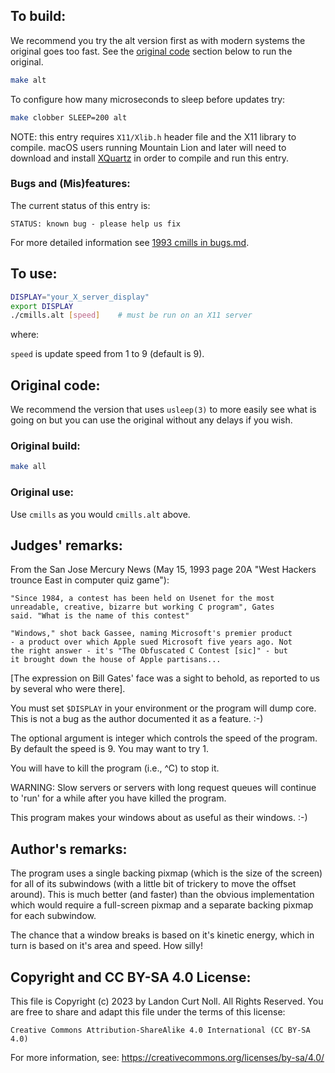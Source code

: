 ## To build:

We recommend you try the alt version first as with modern systems the original
goes too fast. See the [original code](#original-code) section below to run the
original.


```sh
make alt
```

To configure how many microseconds to sleep before updates try:

```sh
make clobber SLEEP=200 alt
```

NOTE: this entry requires `X11/Xlib.h` header file and the X11 library to
compile. macOS users running Mountain Lion and later will need to download and
install [XQuartz](https://www.xquartz.org) in order to compile and run this
entry.


### Bugs and (Mis)features:

The current status of this entry is:

```
STATUS: known bug - please help us fix
```

For more detailed information see [1993 cmills in bugs.md](/bugs.md#1993-cmills).


## To use:

```sh
DISPLAY="your_X_server_display"
export DISPLAY
./cmills.alt [speed]	# must be run on an X11 server
```

where:

`speed` is update speed from 1 to 9 (default is 9).


## Original code:

We recommend the version that uses `usleep(3)` to more easily see what is going
on but you can use the original without any delays if you wish.


### Original build:

```sh
make all
```

### Original use:

Use `cmills` as you would `cmills.alt` above.


## Judges' remarks:

From the San Jose Mercury News (May 15, 1993 page 20A "West Hackers
trounce East in computer quiz game"):


```
"Since 1984, a contest has been held on Usenet for the most
unreadable, creative, bizarre but working C program", Gates
said. "What is the name of this contest"

"Windows," shot back Gassee, naming Microsoft's premier product
- a product over which Apple sued Microsoft five years ago. Not
the right answer - it's "The Obfuscated C Contest [sic]" - but
it brought down the house of Apple partisans...
```

[The expression on Bill Gates' face was a sight to behold, as reported
to us by several who were there].

You must set `$DISPLAY` in your environment or the program will
dump core.  This is not a bug as the author documented it as
a feature.  :-)

The optional argument is integer which controls the speed of the
program.  By default the speed is 9.  You may want to try 1.

You will have to kill the program (i.e., ^C) to stop it.

WARNING: Slow servers or servers with long request queues will
continue to 'run' for a while after you have killed
the program.

This program makes your windows about as useful as their windows. :-)


## Author's remarks:

The program uses a single backing pixmap (which is the size of the
screen) for all of its subwindows (with a little bit of trickery to
move the offset around).  This is much better (and faster) than the
obvious implementation which would require a full-screen pixmap and
a separate backing pixmap for each subwindow.

The chance that a window breaks is based on it's kinetic energy,
which in turn is based on it's area and speed.  How silly!


## Copyright and CC BY-SA 4.0 License:

This file is Copyright (c) 2023 by Landon Curt Noll.  All Rights Reserved.
You are free to share and adapt this file under the terms of this license:

    Creative Commons Attribution-ShareAlike 4.0 International (CC BY-SA 4.0)

For more information, see: https://creativecommons.org/licenses/by-sa/4.0/
